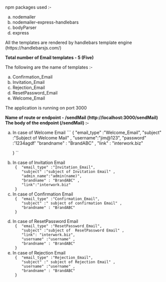 npm packages used :-
<ol  type="a">
<li> nodemailer</li>
<li> nodemailer-express-handlebars </li>
<li> bodyParser </li>
<li> express </li>
</ol>

<p>
 All the templates are rendered by handlebars template engine  (https://handlebarsjs.com/)
</p>

<b> Total number of Email templates -  5 (Five) </b>

The following are the name of templates :-
<ol  type="a">

 <li> Confirmation_Email </li>
  <li> Invitation_Email  </li>
  <li>  Rejection_Email  </li>
 <li>  ResetPassword_Email  </li>
   <li> Welcome_Email  </li>
</ol>

<p> The application is running on port 3000 </p>

<b> Name of route or endpoint -  /sendMail (http://localhost:3000/sendMail)
</b>
<b>
The body of the endpoint (/sendMail) :-
</b>
<ol type="a">

<li>
 In case of  Welcome Email
```
{
	"email_type" :"Welcome_Email",
 	"subject" :"Subject of Welcome Mail" ,
    "username":"jim@123",
    "password" :'1234agdf'
    "brandname" : "BrandABC" ,
    "link"      : "interwork.biz"

  }
``
 </li>
 <li>
 In case of Invitation Email
<code>
 {	"email_type" :"Invitation_Email",
 	"subject" :"subject of Invitation Email" ,
 	"admin_name":"admin(name)",
	"brandname" : "BrandABC" ,
	"link":"interwork.biz"
 }
</code>
</li>
<li>
 In case of Confirmation Email
<code>
 {	"email_type" :"Confirmation_Email",
 	"subject" :" subject of confirmation Email" ,
 	"brandname" : "BrandABC"
 }
 </code>
</li>
<li>
 In case of  ResetPassword Email
<code>
 {	"email_type" :"ResetPassword_Email",
 	"subject" :"subject of  ResetPassword Email" ,
 	"link": "interwork.biz",
 	"username" :"username" ,
	"brandname" : "BrandABC"
 }
</code>
 </li>
<li>
 In case of Rejection Email
<code>
 {	"email_type" :"Rejection_Email",
 	"subject" :" subject of Rejection Email" ,
	"username" :"username" ,
	"brandname" : "BrandABC"
 }
 </code>
</li>
</ol>
